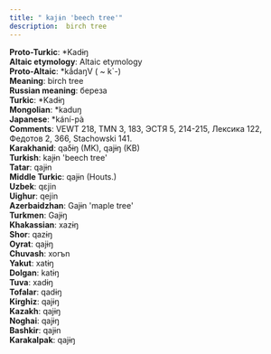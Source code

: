 ```yaml
---
title: " kajɨn 'beech tree'"
description:  birch tree
---
```


<strong>Proto-Turkic</strong>:  *Kadɨŋ<br>
<strong>Altaic etymology</strong>:  Altaic etymology<br>
<strong> Proto-Altaic</strong>:  *kắdaŋV ( ~ k`-)<br>
<strong>Meaning</strong>:  birch tree<br>
<strong>Russian meaning</strong>:  береза<br>
<strong>Turkic</strong>:  *Kadɨŋ<br>
<strong>Mongolian</strong>:  *kaduŋ<br>
<strong>Japanese</strong>:  *kání-pà<br>
<strong>Comments</strong>:  VEWT 218, TMN 3, 183, ЭСТЯ 5, 214-215, Лексика 122, Федотов 2, 366, Stachowski 141.<br>
<strong>Karakhanid</strong>:  qaδɨŋ (MK), qajɨŋ (KB)<br>
<strong>Turkish</strong>:  kajɨn 'beech tree'<br>
<strong>Tatar</strong>:  qajɨn<br>
<strong>Middle Turkic</strong>:  qajɨn (Houts.)<br>
<strong>Uzbek</strong>:  qɛjin<br>
<strong>Uighur</strong>:  qejin<br>
<strong>Azerbaidzhan</strong>:  Gajɨn 'maple tree'<br>
<strong>Turkmen</strong>:  Gajɨŋ<br>
<strong>Khakassian</strong>:  xazɨŋ<br>
<strong>Shor</strong>:  qazɨŋ<br>
<strong>Oyrat</strong>:  qajɨŋ<br>
<strong>Chuvash</strong>:  xorъn<br>
<strong>Yakut</strong>:  xatɨŋ<br>
<strong>Dolgan</strong>:  katɨŋ<br>
<strong>Tuva</strong>:  xadɨŋ<br>
<strong>Tofalar</strong>:  qadɨŋ<br>
<strong>Kirghiz</strong>:  qajɨŋ<br>
<strong>Kazakh</strong>:  qajɨŋ<br>
<strong>Noghai</strong>:  qajɨŋ<br>
<strong>Bashkir</strong>:  qajɨn<br>
<strong>Karakalpak</strong>:  qajɨŋ<br>


